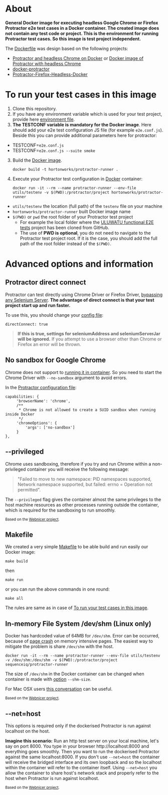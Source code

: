 # About

**General Docker image for executing headless Google Chrome or Firefox Protractor e2e test cases in a Docker container. The created image does not contain any test code or project. This is the environment for running Protractor test cases. So this image is test project independent.**

The [Dockerfile](Dockerfile) was design based on the following projects:
- [Protractor and headless Chrome on Docker](http://float-middle.com/protractor-and-headless-chrome-on-docker-with-video-tutorial/) or [Docker image of Protractor with headless Chrome](https://github.com/jciolek/docker-protractor-headless)
- [docker-protractor](https://github.com/School-Improvement-Network/docker-protractor)
- [Protractor-Firefox-Headless-Docker](https://github.com/cfalguiere/Protractor-Firefox-Headless-Docker)

# To run your test cases in this image

1. Clone this repository.
2. If you have any environment variable which is used for your test project, provide here [environment file](utils/testenv).
3. **The TESTCONF variable is mandatory for the Docker image**. Here should add your e2e test configuration JS file (for example `e2e.conf.js`). Beside this you can provide additional parameters here for protractor:
  - TESTCONF=`e2e.conf.js`
  - TESTCONF=`e2e.conf.js --suite smoke`
3. Build the [Docker image](https://docs.docker.com/engine/reference/commandline/build/#tag-image-t).
    ```
    docker build -t hortonworks/protractor-runner .
    ```
4. Execute your Protractor test configuration in [Docker](https://docs.docker.com/engine/installation/) container:
    ```
    docker run -it --rm --name protractor-runner --env-file utils/testenv -v $(PWD):/protractor/project hortonworks/protractor-runner
    ```

  - `utils/testenv` the location (full path) of the `testenv` file on your machine
  - `hortonworks/protractor-runner` built Docker image name
  - `$(PWD)` or `pwd` the root folder of your Protractor test project
    - For example the local folder where the [ULUWATU functional E2E tests](https://github.com/sequenceiq/uluwatu-e2e-protractor) project has been cloned from GitHub.
    - The use of **PWD is optional**, you do not need to navigate to the Protractor test project root. If it is the case, you should add the full path of the root folder instead of the `$(PWD)`.

# Advanced options and information

## Protractor direct connect
Protractor can test directly using Chrome Driver or Firefox Driver, [bypassing any Selenium Server](https://github.com/angular/protractor/blob/master/docs/server-setup.md#connecting-directly-to-browser-drivers). **The advantage of direct connect is that your test project start up and run faster.**

To use this, you should change your [config file](https://github.com/sequenceiq/uluwatu-e2e-protractor/blob/master/e2e.conf.js#L20):
```
directConnect: true
```
>**If this is true, settings for seleniumAddress and seleniumServerJar will be ignored.** If you attempt to use a browser other than Chrome or Firefox an error will be thrown.

## No sandbox for Google Chrome
Chrome does not support to [running it in container](https://github.com/travis-ci/travis-ci/issues/938#issuecomment-77785455). So you need to start the Chrome Driver with `--no-sandbox` argument to avoid errors.

In the [Protractor configuration file](https://github.com/sequenceiq/uluwatu-e2e-protractor/blob/master/e2e.conf.js#L25-L30):
```
capabilities: {
     'browserName': 'chrome',
     /**
      * Chrome is not allowed to create a SUID sandbox when running inside Docker
      */
     'chromeOptions': {
         'args': ['no-sandbox']
     }
},
```

## --privileged
Chrome uses sandboxing, therefore if you try and run Chrome within a non-privileged container you will receive the following message:

> "Failed to move to new namespace: PID namespaces supported, Network namespace supported, but failed: errno = Operation not permitted".

The `--privileged` flag gives the container almost the same privileges to the host machine resources as other processes running outside the container, which is required for the sandboxing to run smoothly.

<sub>Based on the [Webnicer project](https://hub.docker.com/r/webnicer/protractor-headless/).</sub>

## Makefile
We created a very simple [Makefile](https://github.com/sequenceiq/docker-e2e-protractor/blob/master/Makefile) to be able build and run easily our Docker image:
```
make build
```
then
```
make run
```
or you can run the above commands in one round:
```
make all
```
The rules are same as in case of [To run your test cases in this image](#to-run-your-test-cases-in-this-image).

## In-memory File System /dev/shm (Linux only)
Docker has hardcoded value of 64MB for `/dev/shm`. Error can be occurred, because of [page crash](https://bugs.chromium.org/p/chromedriver/issues/detail?id=1097) on memory intensive pages. The easiest way to mitigate the problem is share `/dev/shm` with the host.
```
docker run -it --rm --name protractor-runner --env-file utils/testenv -v /dev/shm:/dev/shm -v $(PWD):/protractor/project sequenceiq/protractor-runner
```
The size of `/dev/shm` in the Docker container can be changed when container is made with [option](https://github.com/docker/docker/issues/2606) `--shm-size`.

For Mac OSX users [this conversation](http://unix.stackexchange.com/questions/151984/how-do-you-move-files-into-the-in-memory-file-system-mounted-at-dev-shm) can be useful.

<sub>Based on the [Webnicer project](https://hub.docker.com/r/webnicer/protractor-headless/).</sub>

## --net=host
This options is required only if the dockerised Protractor is run against localhost on the host.

**Imagine this scenario:**
Run an http test server on your local machine, let's say on port 8000. You type in your browser http://localhost:8000 and everything goes smoothly. Then you want to run the dockerised Protractor against the same localhost:8000. If you don't use `--net=host` the container will receive the bridged interface and its own loopback and so the localhost within the container will refer to the container itself. Using `--net=host` you allow the container to share host's network stack and properly refer to the host when Protractor is run against localhost.

<sub>Based on the [Webnicer project](https://hub.docker.com/r/webnicer/protractor-headless/).</sub>
